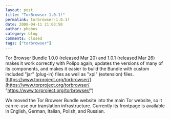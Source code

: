 ```yaml
---
layout: post
title: "TorBrowser 1.0.1!"
permalink: torbrowser-1.0.1!
date: 2008-04-11 21:03:50
author: phobos
category: blog
comments: closed
tags: ["torbrowser"]
---
```


Tor Browser Bundle 1.0.0 (released Mar 20) and 1.0.1 (released Mar 26) makes it work correctly with Polipo again, updates the versions of many of its components, and makes it easier to build the Bundle with custom included "jar" (plug-in) files as well as "xpi" (extension) files.  
 [https://www.torproject.org/torbrowser/](https://www.torproject.org/torbrowser/ "https://www.torproject.org/torbrowser/")

We moved the Tor Browser Bundle website into the main Tor website, so it can re-use our translation infrastructure. Currently its frontpage is available in English, German, Italian, Polish, and Russian.

